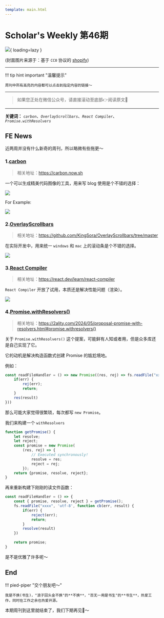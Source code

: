 ```yaml
---
template: main.html
---
```


# Scholar's Weekly 第46期

![](https://bigdreamerblog.oss-cn-beijing.aliyuncs.com/nextBlog/1vQCZC.png?x-oss-process=image/auto-orient,1/interlace,1/quality,q_90/format,webp){ loading=lazy }


(封面图片来源于：基于 `CC0` 协议的 [shopify](https://www.shopify.com/stock-photos/photos/bird-image-in-latte-art?c=coffee))

------

!!! tip hint important "温馨提示"

    周刊中所有高亮的内容都可以点击到指定内容的链接～

---
> 如果您正处在微信公众号，请直接滚动至底部👉阅读原文🫶

---

**关键词：** *`carbon`*、*`OverlayScrollbars`*、*`React Compiler`*、*`Promise.withResolvers`*

## FE News

近两周并没有什么新奇的周刊，所以略微有些拖更～

### 1.[carbon](https://carbon.now.sh/?bg=rgba%28171%2C+184%2C+195%2C+1%29&t=base16-dark&wt=none&l=javascript&width=680&ds=true&dsyoff=20px&dsblur=68px&wc=true&wa=true&pv=56px&ph=56px&ln=false&fl=1&fm=Hack&fs=14px&lh=133%25&si=false&es=2x&wm=false)
> 相关地址：https://carbon.now.sh

一个可以生成精美代码图像的工具，用来写 blog 使用是个不错的选择：

![](https://bigdreamerblog.oss-cn-beijing.aliyuncs.com/nextBlog/K5iiEu.png)

For Example:

![](https://bigdreamerblog.oss-cn-beijing.aliyuncs.com/nextBlog/carbon.png)

### 2.[OverlayScrollbars](https://github.com/KingSora/OverlayScrollbars/tree/master)
> 相关地址：https://github.com/KingSora/OverlayScrollbars/tree/master

在实际开发中，用来统一 `windows` 和 `mac` 上的滚动条是个不错的选择。

![](https://bigdreamerblog.oss-cn-beijing.aliyuncs.com/nextBlog/ZIHnCC.png)

### 3.[React Compiler](https://react.dev/learn/react-compiler)
> 相关地址：https://react.dev/learn/react-compiler

`React Compiler` 开放了试用，本质还是解决性能问题（渲染）。

![](https://bigdreamerblog.oss-cn-beijing.aliyuncs.com/nextBlog/QaLpKW.png)

### 4.[Promise.withResolvers()](https://2ality.com/2024/05/proposal-promise-with-resolvers.html#promise.withresolvers())
> 相关地址：https://2ality.com/2024/05/proposal-promise-with-resolvers.html#promise.withresolvers()

关于 `Promise.withResolvers()` 这个提案，可能鲜有人知或者用，但是众多库还是自己实现了它。

它的动机是解决构造函数式创建 Promise 的尴尬境地。

例如：

```typescript
const readFileHandler = () => new Promise((res, rej) => fs.readFile("xxxx", 'utf-8', function cb(err, result) {
    if(err) {
        rej(err);
        return;
    }
    res(result)
}))
```

那么可能大家觉得很繁琐，每次都写 `new Promise`。

我们来构建一个 `withResolvers`

```typescript
function getPromise() {
    let resolve;
    let reject;
    const promise = new Promise(
        (res, rej) => {
            // Executed synchronously!
            resolve = res;
            reject = rej;
        });
    return {promise, resolve, reject};
}
```

再来重新构建下刚刚的读文件函数：

```typescript
const readFileHandler = () => {
    const { promise, resolve, reject } = getPromise();
    fs.readFile("xxxx", 'utf-8', function cb(err, result) {
        if(err) {
            reject(err);
            return;
        }
        resolve(result)
    })
    
    return promise;
}
```

是不是优雅了许多呢～

## End

!!! pied-piper "交个朋友吧～"

    我是不换(书生)，"浪子回头金不换"的**不换**，"百无一用是书生"的**书生**，热爱工作，同时在工作之余也热爱开源。

本期周刊到这里就结束了，我们下期再见👋～
